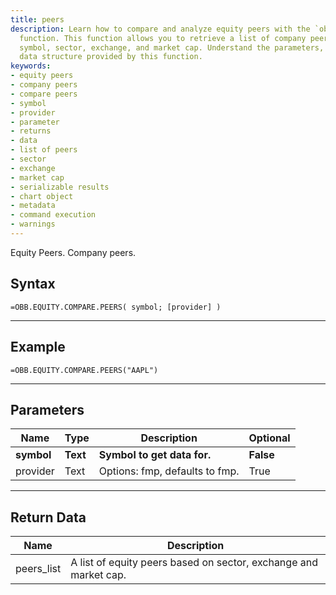 ```yaml
---
title: peers
description: Learn how to compare and analyze equity peers with the `obb.equity.compare.peers`
  function. This function allows you to retrieve a list of company peers based on
  symbol, sector, exchange, and market cap. Understand the parameters, returns, and
  data structure provided by this function.
keywords: 
- equity peers
- company peers
- compare peers
- symbol
- provider
- parameter
- returns
- data
- list of peers
- sector
- exchange
- market cap
- serializable results
- chart object
- metadata
- command execution
- warnings
---
```


<!-- markdownlint-disable MD041 -->

Equity Peers. Company peers.

## Syntax

```excel wordwrap
=OBB.EQUITY.COMPARE.PEERS( symbol; [provider] )
```

---

## Example

```excel wordwrap
=OBB.EQUITY.COMPARE.PEERS("AAPL")
```

---

## Parameters

| Name | Type | Description | Optional |
| ---- | ---- | ----------- | -------- |
| **symbol** | **Text** | **Symbol to get data for.** | **False** |
| provider | Text | Options: fmp, defaults to fmp. | True |

---

## Return Data

| Name | Description |
| ---- | ----------- |
| peers_list | A list of equity peers based on sector, exchange and market cap.  |

